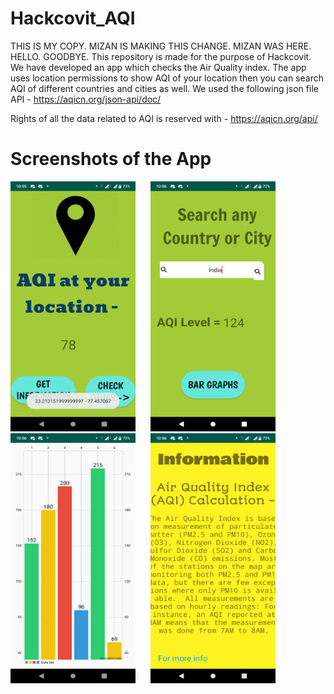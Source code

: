 # Hackcovit_AQI
THIS IS MY COPY. MIZAN IS MAKING THIS CHANGE.
MIZAN WAS HERE.
HELLO. GOODBYE.
This repository is made for the purpose of Hackcovit.
We have developed an app which checks the Air Quality index. The app uses location permissions to show AQI of your location then you can search AQI of different countries and cities as well.
We used the following json file API - 
https://aqicn.org/json-api/doc/

Rights of all the data related to AQI is reserved with - https://aqicn.org/api/

# Screenshots of the App
<img src="Screenshot_20200502-105550[1].png" width = "200" height ="400">                                                              <img src = "Screenshot_20200502-105604.png" width = "200" height = "400" hspace = "20">                                               <img src="Screenshot_20200502-105610.png" width = "200" height ="400">                                                                   <img src = "Screenshot_20200502-105617.png" width = "200" height = "400" hspace = "20">
